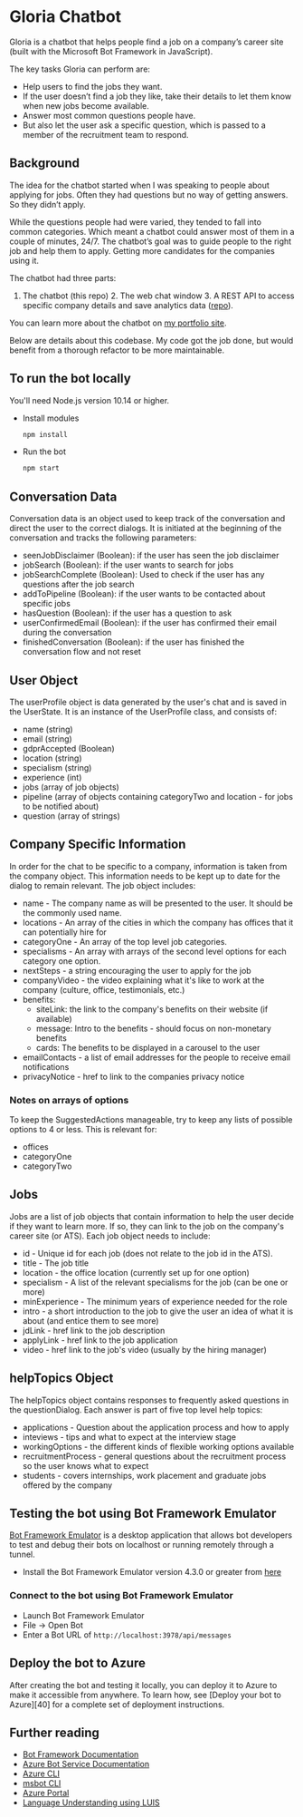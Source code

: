 # Gloria Chatbot

Gloria is a chatbot that helps people find a job on a company’s career site (built with the Microsoft Bot Framework in JavaScript).

The key tasks Gloria can perform are:
- Help users to find the jobs they want.
- If the user doesn’t find a job they like, take their details to let them know when new jobs become available.
- Answer most common questions people have.
- But also let the user ask a specific question, which is passed to a member of the recruitment team to respond. 

## Background
The idea for the chatbot started when I was speaking to people about applying for jobs. Often they had questions but no way of getting answers. So they didn’t apply.

While the questions people had were varied, they tended to fall into common categories. Which meant a chatbot could answer most of them in a couple of minutes, 24/7. The chatbot’s goal was to guide people to the right job and help them to apply. Getting more candidates for the companies using it.

The chatbot had three parts: 
1. The chatbot (this repo)
	2. The web chat window
	3. A REST API to access specific company details and save analytics data ([repo](https://github.com/rob-mccormick/app-company-api)).

You can learn more about the chatbot on [my portfolio site](https://robmc.dev/portfolio/chatbot).

Below are details about this codebase. My code got the job done, but would benefit from a thorough refactor to be more maintainable.


## To run the bot locally

You'll need Node.js version 10.14 or higher.
- Install modules
    ```bash
    npm install
    ```
- Run the bot
    ```bash
    npm start

## Conversation Data
Conversation data is an object used to keep track of the conversation and direct the user to the correct dialogs.  It is initiated at the beginning of the conversation and tracks the following parameters:

- seenJobDisclaimer (Boolean): if the user has seen the job disclaimer
- jobSearch (Boolean): if the user wants to search for jobs
- jobSearchComplete (Boolean): Used to check if the user has any questions after the job search
- addToPipeline (Boolean): if the user wants to be contacted about specific jobs
- hasQuestion (Boolean): if the user has a question to ask
- userConfirmedEmail (Boolean): if the user has confirmed their email during the conversation
- finishedConversation (Boolean): if the user has finished the conversation flow and not reset

## User Object
The userProfile object is data generated by the user's chat and is saved in the UserState.  It is an instance of the UserProfile class, and consists of:

- name (string)
- email (string)
- gdprAccepted (Boolean)
- location (string)
- specialism (string)
- experience (int)
- jobs (array of job objects)
- pipeline (array of objects containing categoryTwo and location - for jobs to be notified about)
- question (array of strings)

## Company Specific Information
In order for the chat to be specific to a company, information is taken from the company object. 
This information needs to be kept up to date for the dialog to remain relevant.  The job object includes:

- name - The company name as will be presented to the user.  It should be the commonly used name.
- locations - An array of the cities in which the company has offices that it can potentially hire for
- categoryOne - An array of the top level job categories.
- specialisms - An array with arrays of the second level options for each category one option.
- nextSteps - a string encouraging the user to apply for the job
- companyVideo - the video explaining what it's like to work at the company (culture, office, testimonials, etc.)
- benefits:
  - siteLink: the link to the company's benefits on their website (if available)
  - message: Intro to the benefits - should focus on non-monetary benefits
  - cards: The benefits to be displayed in a carousel to the user
- emailContacts - a list of email addresses for the people to receive email notifications
- privacyNotice - href to link to the companies privacy notice

### Notes on arrays of options
To keep the SuggestedActions manageable, try to keep any lists of possible options to 4 or less.
This is relevant for:
- offices
- categoryOne
- categoryTwo

## Jobs
Jobs are a list of job objects that contain information to help the user decide if they want to learn more.  If so, they can link to the job on the company's career site (or ATS).  Each job object needs to include:

- id - Unique id for each job (does not relate to the job id in the ATS).
- title - The job title
- location - the office location (currently set up for one option)
- specialism - A list of the relevant specialisms for the job (can be one or more)
- minExperience - The minimum years of experience needed for the role
- intro - a short introduction to the job to give the user an idea of what it is about (and entice them to see more)
- jdLink - href link to the job description
- applyLink - href link to the job application
- video - href link to the job's video (usually by the hiring manager)

## helpTopics Object
The helpTopics object contains responses to frequently asked questions in the questionDialog.  Each answer is part of five top level help topics:

- applications - Question about the application process and how to apply
- inteviews - tips and what to expect at the interview stage
- workingOptions - the different kinds of flexible working options available
- recruitmentProcess - general questions about the recruitment process so the user knows what to expect
- students - covers internships, work placement and graduate jobs offered by the company

## Testing the bot using Bot Framework Emulator
[Bot Framework Emulator][5] is a desktop application that allows bot developers to test and debug their bots on localhost or running remotely through a tunnel.

- Install the Bot Framework Emulator version 4.3.0 or greater from [here][6]

### Connect to the bot using Bot Framework Emulator
- Launch Bot Framework Emulator
- File -> Open Bot
- Enter a Bot URL of `http://localhost:3978/api/messages`

## Deploy the bot to Azure
After creating the bot and testing it locally, you can deploy it to Azure to make it accessible from anywhere.
To learn how, see [Deploy your bot to Azure][40] for a complete set of deployment instructions.


## Further reading
- [Bot Framework Documentation][20]
- [Azure Bot Service Documentation][22]
- [Azure CLI][7]
- [msbot CLI][9]
- [Azure Portal][10]
- [Language Understanding using LUIS][11]

[4]: https://nodejs.org
[5]: https://github.com/microsoft/botframework-emulator
[6]: https://github.com/Microsoft/BotFramework-Emulator/releases
[7]: https://docs.microsoft.com/cli/azure/?view=azure-cli-latest
[8]: https://docs.microsoft.com/cli/azure/install-azure-cli?view=azure-cli-latest
[9]: https://github.com/Microsoft/botbuilder-tools/tree/master/packages/MSBot
[10]: https://portal.azure.com
[11]: https://www.luis.ai
[20]: https://docs.botframework.com
[22]: https://docs.microsoft.com/azure/bot-service/?view=azure-bot-service-4.0
